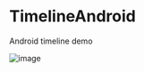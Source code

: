 TimelineAndroid
===============

Android timeline demo


![image](http://jixieshi999.github.io/ilife/images/timelinedemo.png "Title")
